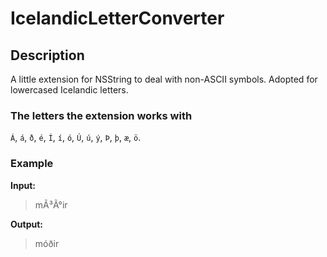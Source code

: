 # IcelandicLetterConverter

## Description
A little extension for NSString to deal with non-ASCII symbols. Adopted for lowercased Icelandic letters.

### The letters the extension works with
`Á`, `á`, `ð`, `é`, `Í`, `í`, `ó`, `Ú`, `ú`, `ý`, `Þ`, `þ`, `æ`, `ö`.

### Example
**Input:**
> mÃ³Ã°ir

**Output:**
> móðir